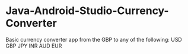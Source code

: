 # Java-Android-Studio-Currency-Converter
Basic currency converter app from the GBP to any of the following:
  USD
  GBP
  JPY
  INR
  AUD
  EUR
  
